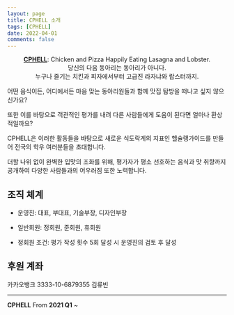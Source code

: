 ```yaml
---
layout: page
title: CPHELL 소개
tags: [CPHELL]
date: 2022-04-01
comments: false
---
```


<center><u><b>CPHELL</b></u>: Chicken and Pizza Happily Eating Lasagna and Lobster.</center>


<center>당신의 다음 동아리는 동아리가 아니다.</center>

<center>누구나 즐기는 치킨과 피자에서부터 고급진 라자냐와 랍스터까지.</center>

어떤 음식이든, 어디에서든 마음 맞는 동아리원들과 함께 맛집 탐방을 떠나고 싶지 않으신가요?

또한 이를 바탕으로 객관적인 평가를 내려 다른 사람들에게 도움이 된다면 얼마나 환상적일까요? 

CPHELL은 이러한 활동들을 바탕으로 새로운 식도락계의 지표인 헬슐랭가이드를 만들어 전국의 학우 여러분들을 초대합니다. 

더할 나위 없이 완벽한 입맛의 조화를 위해, 평가자가 평소 선호하는 음식과 맛 취향까지 공개하여 다양한 사람들과의 어우러짐 또한 노력합니다.


## 조직 체계

* 운영진: 대표, 부대표, 기술부장, 디자인부장
* 일반회원: 정회원, 준회원, 휴회원

* 정회원 조건: 평가 작성 횟수 5회 달성 시 운영진의 검토 후 달성

## 후원 계좌

카카오뱅크 3333-10-6879355 김류빈

--- 

**CPHELL** From __2021 Q1__ ~
